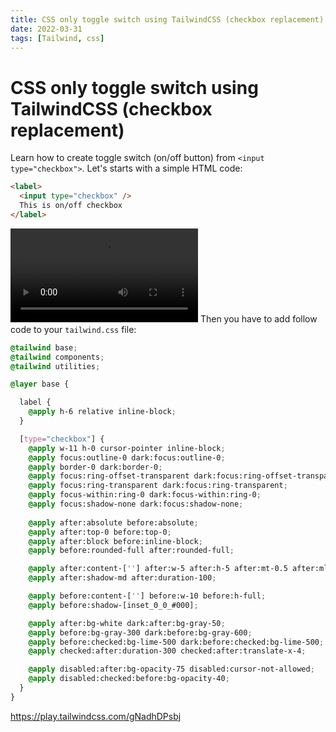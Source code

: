 ```yaml
---
title: CSS only toggle switch using TailwindCSS (checkbox replacement)
date: 2022-03-31
tags: [Tailwind, css]
---
```


# CSS only toggle switch using TailwindCSS (checkbox replacement)

Learn how to create toggle switch (on/off button) from `<input type="checkbox">`.
Let's starts with a simple HTML code:

```html
<label>
  <input type="checkbox" />
  This is on/off checkbox
</label>
```

![](/tailwind/css-only-toggle.mp4)
Then you have to add follow code to your `tailwind.css` file:

```css
@tailwind base;
@tailwind components;
@tailwind utilities;

@layer base {

  label {
    @apply h-6 relative inline-block;
  }

  [type="checkbox"] {
    @apply w-11 h-0 cursor-pointer inline-block;
    @apply focus:outline-0 dark:focus:outline-0;
    @apply border-0 dark:border-0;
    @apply focus:ring-offset-transparent dark:focus:ring-offset-transparent;
    @apply focus:ring-transparent dark:focus:ring-transparent;
    @apply focus-within:ring-0 dark:focus-within:ring-0;
    @apply focus:shadow-none dark:focus:shadow-none;
    
    @apply after:absolute before:absolute;
    @apply after:top-0 before:top-0;
    @apply after:block before:inline-block;
    @apply before:rounded-full after:rounded-full;

    @apply after:content-[''] after:w-5 after:h-5 after:mt-0.5 after:ml-0.5;
    @apply after:shadow-md after:duration-100;

    @apply before:content-[''] before:w-10 before:h-full;
    @apply before:shadow-[inset_0_0_#000];

    @apply after:bg-white dark:after:bg-gray-50;
    @apply before:bg-gray-300 dark:before:bg-gray-600;
    @apply before:checked:bg-lime-500 dark:before:checked:bg-lime-500;
    @apply checked:after:duration-300 checked:after:translate-x-4;

    @apply disabled:after:bg-opacity-75 disabled:cursor-not-allowed;
    @apply disabled:checked:before:bg-opacity-40;
  }
}
```

https://play.tailwindcss.com/gNadhDPsbj